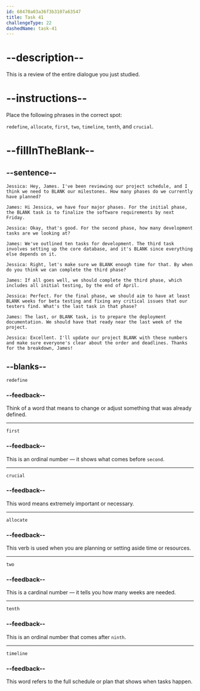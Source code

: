 ```yaml
---
id: 68470a03a36f3b3107a63547
title: Task 41
challengeType: 22
dashedName: task-41
---
```


<!-- REVIEW -->

# --description--

This is a review of the entire dialogue you just studied.

# --instructions--

Place the following phrases in the correct spot:

`redefine`, `allocate`, `first`, `two`, `timeline`, `tenth`, and `crucial`.

# --fillInTheBlank--

## --sentence--

`Jessica: Hey, James. I've been reviewing our project schedule, and I think we need to BLANK our milestones. How many phases do we currently have planned?`

`James: Hi Jessica, we have four major phases. For the initial phase, the BLANK task is to finalize the software requirements by next Friday.`

`Jessica: Okay, that's good. For the second phase, how many development tasks are we looking at?`

`James: We've outlined ten tasks for development. The third task involves setting up the core database, and it's BLANK since everything else depends on it.`

`Jessica: Right, let's make sure we BLANK enough time for that. By when do you think we can complete the third phase?`

`James: If all goes well, we should complete the third phase, which includes all initial testing, by the end of April.`

`Jessica: Perfect. For the final phase, we should aim to have at least BLANK weeks for beta testing and fixing any critical issues that our testers find. What's the last task in that phase?`

`James: The last, or BLANK task, is to prepare the deployment documentation. We should have that ready near the last week of the project.`

`Jessica: Excellent. I'll update our project BLANK with these numbers and make sure everyone's clear about the order and deadlines. Thanks for the breakdown, James!`

## --blanks--

`redefine`

### --feedback--

Think of a word that means to change or adjust something that was already defined.

---

`first`

### --feedback--

This is an ordinal number — it shows what comes before `second`.

---

`crucial`

### --feedback--

This word means extremely important or necessary.

---

`allocate`

### --feedback--

This verb is used when you are planning or setting aside time or resources.

---

`two`

### --feedback--

This is a cardinal number — it tells you how many weeks are needed.

---

`tenth`

### --feedback--

This is an ordinal number that comes after `ninth`.

---

`timeline`

### --feedback--

This word refers to the full schedule or plan that shows when tasks happen.
